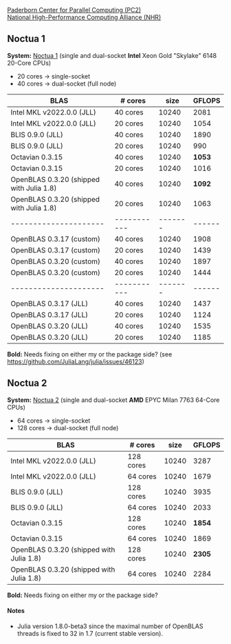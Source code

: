 [Paderborn Center for Parallel Computing (PC2)](https://pc2.uni-paderborn.de/)    
[National High-Performance Computing Alliance (NHR)](https://www.nhr-verein.de/)

## Noctua 1

**System:** [Noctua 1](https://pc2.uni-paderborn.de/hpc-services/available-systems/noctua1) (single and dual-socket **Intel** Xeon Gold "Skylake" 6148 20-Core CPUs)
* 20 cores -> single-socket
* 40 cores -> dual-socket (full node)

| BLAS | # cores | size | GFLOPS |
|---------------------|-----------|-------|------|
| Intel MKL v2022.0.0 (JLL) | 40 cores | 10240 | 2081 |
| Intel MKL v2022.0.0 (JLL) | 20 cores  | 10240 | 1054 |
| BLIS 0.9.0 (JLL)          | 40 cores | 10240 | 1890 |
| BLIS 0.9.0 (JLL)          | 20 cores  | 10240 | 990 |
| Octavian 0.3.15     | 40 cores | 10240 | **1053** |
| Octavian 0.3.15     | 20 cores  | 10240 | 1016 |
| OpenBLAS 0.3.20 (shipped with Julia 1.8)    | 40 cores | 10240 | **1092** |
| OpenBLAS 0.3.20 (shipped with Julia 1.8)     | 20 cores  | 10240 | 1063 |
|---------------------|-----------|-------|------|
| OpenBLAS 0.3.17 (custom)    | 40 cores | 10240 | 1908 |
| OpenBLAS 0.3.17 (custom)     | 20 cores  | 10240 | 1439 |
| OpenBLAS 0.3.20 (custom)    | 40 cores | 10240 | 1897 |
| OpenBLAS 0.3.20 (custom)     | 20 cores  | 10240 | 1444 |
|---------------------|-----------|-------|------|
| OpenBLAS 0.3.17 (JLL)    | 40 cores | 10240 | 1437 |
| OpenBLAS 0.3.17 (JLL)     | 20 cores  | 10240 | 1124 |
| OpenBLAS 0.3.20 (JLL)    | 40 cores | 10240 | 1535 |
| OpenBLAS 0.3.20 (JLL)     | 20 cores  | 10240 | 1185 |

**Bold:** Needs fixing on either my or the package side? (see https://github.com/JuliaLang/julia/issues/46123)

## Noctua 2

**System:** [Noctua 2](https://pc2.uni-paderborn.de/hpc-services/available-systems/noctua2) (single and dual-socket **AMD** EPYC Milan 7763 64-Core CPUs)
* 64 cores -> single-socket
* 128 cores -> dual-socket (full node)

| BLAS | # cores | size | GFLOPS |
|---------------------|-----------|-------|------|
| Intel MKL v2022.0.0 (JLL) | 128 cores | 10240 | 3287 |
| Intel MKL v2022.0.0 (JLL) | 64 cores  | 10240 | 1679 |
| BLIS 0.9.0 (JLL)          | 128 cores | 10240 | 3935 |
| BLIS 0.9.0 (JLL)          | 64 cores  | 10240 | 2033 |
| Octavian 0.3.15     | 128 cores | 10240 | **1854** |
| Octavian 0.3.15     | 64 cores  | 10240 | 1869 |
| OpenBLAS 0.3.20 (shipped with Julia 1.8)    | 128 cores | 10240 | **2305** |
| OpenBLAS 0.3.20 (shipped with Julia 1.8)     | 64 cores  | 10240 | 2284 |

**Bold:** Needs fixing on either my or the package side?

#### Notes
* Julia version 1.8.0-beta3 since the maximal number of OpenBLAS threads is fixed to 32 in 1.7 (current stable version).
